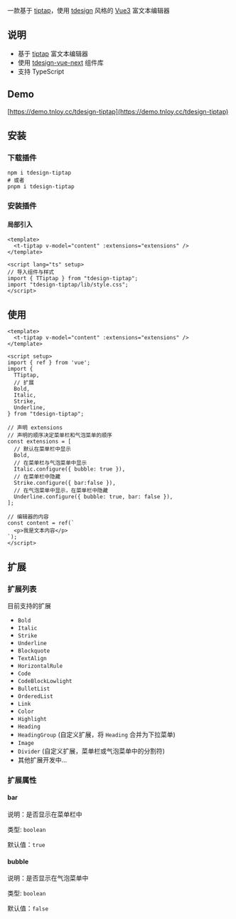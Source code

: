 一款基于 [tiptap](https://github.com/ueberdosis/tiptap)，使用 [tdesign](https://tdesign.tencent.com/vue-next) 风格的 [Vue3](https://cn.vuejs.org/) 富文本编辑器

## 说明

- 基于 [tiptap](https://github.com/ueberdosis/tiptap) 富文本编辑器
- 使用 [tdesign-vue-next](https://tdesign.tencent.com/vue-next) 组件库
- 支持 TypeScript 

## Demo
[https://demo.tnloy.cc/tdesign-tiptap](https://demo.tnloy.cc/tdesign-tiptap)

## 安装

### 下载插件

```shell
npm i tdesign-tiptap
# 或者
pnpm i tdesign-tiptap
```


### 安装插件

#### 局部引入

```vue
<template>
  <t-tiptap v-model="content" :extensions="extensions" />
</template>

<script lang="ts" setup>
// 导入组件与样式
import { TTiptap } from "tdesign-tiptap";
import "tdesign-tiptap/lib/style.css";
</script>
```

## 使用

```vue
<template>
  <t-tiptap v-model="content" :extensions="extensions" />
</template>

<script setup>
import { ref } from 'vue';
import {
  TTiptap,
  // 扩展
  Bold,
  Italic,
  Strike,
  Underline,
} from "tdesign-tiptap";

// 声明 extensions
// 声明的顺序决定菜单栏和气泡菜单的顺序
const extensions = [
  // 默认在菜单栏中显示
  Bold, 
  // 在菜单栏与气泡菜单中显示
  Italic.configure({ bubble: true }),
  // 在菜单栏中隐藏
  Strike.configure({ bar:false }), 
  // 在气泡菜单中显示，在菜单栏中隐藏
  Underline.configure({ bubble: true, bar: false }), 
];

// 编辑器的内容
const content = ref(`
  <p>我是文本内容</p>
`);
</script>
```

## 扩展
### 扩展列表
目前支持的扩展

- `Bold`
- `Italic`
- `Strike`
- `Underline`
- `Blockquote`
- `TextAlign`
- `HorizontalRule`
- `Code`
- `CodeBlockLowlight`
- `BulletList`
- `OrderedList`
- `Link`
- `Color`
- `Highlight`
- `Heading`
- `HeadingGroup` (自定义扩展，将 `Heading` 合并为下拉菜单)
- `Image`
- `Divider` (自定义扩展，菜单栏或气泡菜单中的分割符)
- 其他扩展开发中...

### 扩展属性
#### bar
说明：是否显示在菜单栏中

类型: `boolean`

默认值：`true`
#### bubble
说明：是否显示在气泡菜单中

类型: `boolean`

默认值：`false`